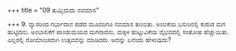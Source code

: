+++
title = "09 ತುಮ್ಬಿದುದು ನವಮಾಸ"

+++
9. ವ್ಯಾಸರಿಂದ ಗರ್ಭಾದಾನ ಪಡೆದ ಮೂವರಿಗೂ ನವಮಾಸ ತುಂಬಿತು. ಅಂಬಿಕೆಯ ಬಸುರಿನಲ್ಲಿ ಕುರುಡ ಮಗ ಹುಟ್ಟಿದನು. ಅಂಬಾಲಿಕೆಗೆ ಪಾಂಡುಮಯದ ಮಗನಾದನು. ಮಕ್ಕಳ ಹುಟ್ಟುವಿಕೆಯ ವೈಭವದಲ್ಲಿ ಸಂತೋಷ ಹೆಚ್ಚಾಯಿತು. ಎಲ್ಲರಲ್ಲಿ ರೋಮಾಂಚವಾಗಿ ಉತ್ಸವವನ್ನು ಮಾಡಿದರು. ಅದನ್ನು ಏನೆಂದು ಹೇಳುವುದು?